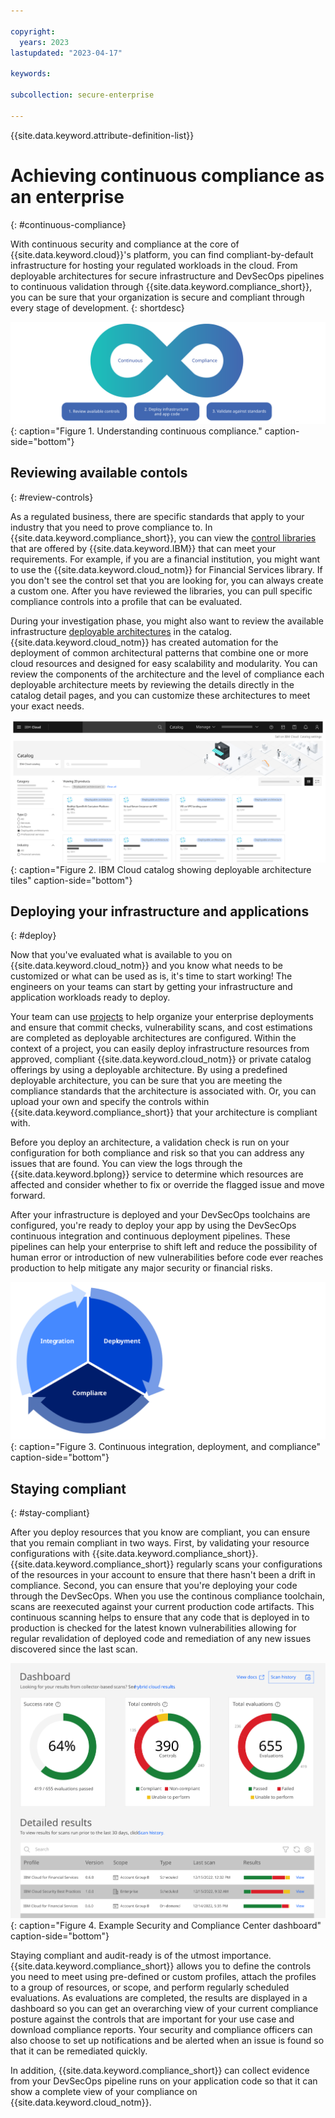 ```yaml
---

copyright:
  years: 2023
lastupdated: "2023-04-17"

keywords:

subcollection: secure-enterprise

---
```


{{site.data.keyword.attribute-definition-list}}


# Achieving continuous compliance as an enterprise
{: #continuous-compliance}

With continuous security and compliance at the core of {{site.data.keyword.cloud}}'s platform, you can find compliant-by-default infrastructure for hosting your regulated workloads in the cloud. From deployable architectures for secure infrastructure and DevSecOps pipelines to continuous validation through {{site.data.keyword.compliance_short}}, you can be sure that your organization is secure and compliant through every stage of development.
{: shortdesc}

![The diagram shows the continuous compliance steps as an infinity symbol. The information is conveyed in the surrounding text.](images/continuous-compliance.svg){: caption="Figure 1. Understanding continuous compliance." caption-side="bottom"}

## Reviewing available contols
{: #review-controls}

As a regulated business, there are specific standards that apply to your industry that you need to prove compliance to. In {{site.data.keyword.compliance_short}}, you can view the [control libraries](/docs/security-compliance?topic=security-compliance-key-concepts) that are offered by {{site.data.keyword.IBM}} that can meet your requirements. For example, if you are a financial institution, you might want to use the {{site.data.keyword.cloud_notm}} for Financial Services library. If you don't see the control set that you are looking for, you can always create a custom one. After you have reviewed the libraries, you can pull specific compliance controls into a profile that can be evaluated.

<!-- and DevSecOps DAs.. add below when available-->

During your investigation phase, you might also want to review the available infrastructure [deployable architectures](/catalog#referencearchitecture) in the catalog. {{site.data.keyword.cloud_notm}} has created automation for the deployment of common architectural patterns that combine one or more cloud resources and designed for easy scalability and modularity. You can review the components of the architecture and the level of compliance each deployable architecture meets by reviewing the details directly in the catalog detail pages, and you can customize these architectures to meet your exact needs.

![IBM Cloud catalog showing deployable architecture tiles](images/catalog.svg){: caption="Figure 2. IBM Cloud catalog showing deployable architecture tiles" caption-side="bottom"}

## Deploying your infrastructure and applications
{: #deploy}

Now that you've evaluated what is available to you on {{site.data.keyword.cloud_notm}} and you know what needs to be customized or what can be used as is, it's time to start working! The engineers on your teams can start by getting your infrastructure and application workloads ready to deploy.

Your team can use [projects](/docs/secure-enterprise?topic=secure-enterprise-config-project) to help organize your enterprise deployments and ensure that commit checks, vulnerability scans, and cost estimations are completed as deployable architectures are configured. Within the context of a project, you can easily deploy infrastructure resources from approved, compliant {{site.data.keyword.cloud_notm}} or private catalog offerings by using a deployable architecture. By using a predefined deployable architecture, you can be sure that you are meeting the compliance standards that the architecture is associated with. Or, you can upload your own and specify the controls within {{site.data.keyword.compliance_short}} that your architecture is compliant with.

Before you deploy an architecture, a validation check is run on your configuration for both compliance and risk so that you can address any issues that are found. You can view the logs through the {{site.data.keyword.bplong}} service to determine which resources are affected and consider whether to fix or override the flagged issue and move forward.

After your infrastructure is deployed and your DevSecOps toolchains are configured, you're ready to deploy your app by using the DevSecOps continuous integration and continuous deployment pipelines. These pipelines can help your enterprise to shift left and reduce the possibility of human error or introduction of new vulnerabilities before code ever reaches production to help mitigate any major security or financial risks.

![A visual representation of a process that includes continuous integration, deployment, and compliance](images/cd.svg){: caption="Figure 3. Continuous integration, deployment, and compliance" caption-side="bottom"}


## Staying compliant
{: #stay-compliant}

After you deploy resources that you know are compliant, you can ensure that you remain compliant in two ways. First, by validating your resource configurations with {{site.data.keyword.compliance_short}}. {{site.data.keyword.compliance_short}} regularly scans your configurations of the resources in your account to ensure that there hasn't been a drift in compliance. Second, you can ensure that you're deploying your code through the DevSecOps. When you use the continous compliance toolchain, scans are reexecuted against your current production code artifacts. This continuous scanning helps to ensure that any code that is deployed in to production is checked for the latest known vulnerabilities allowing for regular revalidation of deployed code and remediation of any new issues discovered since the last scan.

![A visual representation of the Security and Compliance Center dashboard](images/dashboard.svg){: caption="Figure 4. Example Security and Compliance Center dashboard" caption-side="bottom"}

Staying compliant and audit-ready is of the utmost importance. {{site.data.keyword.compliance_short}} allows you to define the controls you need to meet using pre-defined or custom profiles, attach the profiles to a group of resources, or scope, and perform regularly scheduled evaluations. As evaluations are completed, the results are displayed in a dashboard so you can get an overarching view of your current compliance posture against the controls that are important for your use case and download compliance reports. Your security and compliance officers can also choose to set up notifications and be alerted when an issue is found so that it can be remediated quickly.

In addition, {{site.data.keyword.compliance_short}} can collect evidence from your DevSecOps pipeline runs on your application code so that it can show a complete view of your compliance on {{site.data.keyword.cloud_notm}}.
